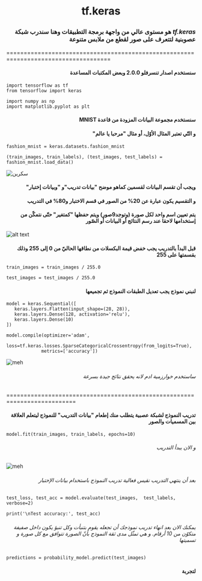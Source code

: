 # <p align="center">tf.keras</p>

### <div dir="rtl">*tf.keras* هو مستوى عالي من واجهة برمجة التطبيقات وهنا سندرب شبكة عصوبنية لتتعرف على صور لقطع من ملابس متنوعة</div>

====================================================================================

#### <div dir="rtl">سنستخدم اصدار تنسرفلو 2.0.0 وبعض المكتبات المساعدة</div> 
``` 
import tensorflow as tf
from tensorflow import keras

import numpy as np
import matplotlib.pyplot as plt
 ```

#### <div dir="rtl">سنستخدم مجموعة البيانات المزودة من قاعدة MNIST</div>
#### <div dir="rtl">و التّي تعتبر المثال الأوّل، أو مثال "مرحبا يا عالم"</div> 
 
``` 
fashion_mnist = keras.datasets.fashion_mnist

(train_images, train_labels), (test_images, test_labels) = fashion_mnist.load_data()

 ```

 ![سكرين](https://github.com/shaimadotcom/TensorFlow/blob/master/screenshots/Screenshot%20(26).png?raw=true)
  
 #### <div dir="rtl"> ويجب أن تقسم البيانات لقسمين كماهو موضح "بيانات تدريب"و "وبيانات إختبار"</div>
  #### <div dir="rtl">و التقسيم يكون عبارة عن 20% من الصور في قسم الاختبار و80% في التدريب</div> 
 
 #### <div dir="rtl">يتم تعيين اسم واحد لكل صورة (وتوجد9صور) ويتم حفظها "كمتغير" حتّى نتمكّن من إستخدامها لاحقا عند رسم النتائج أو البيانات أو الصّور</div>
 
 ![alt text](https://www.tensorflow.org/tutorials/keras/classification_files/output_oZTImqg_CaW1_0.png?hl=ar)
 #### <div dir="rtl">قبل البدأ بالتدريب يجب خفض قيمة البكسلات من نطاقها الحاليّ من 0 إلى 255 وذلك بقسمتها على 255</div>
 ``` 
train_images = train_images / 255.0

test_images = test_images / 255.0

 ```
 
  #### <div dir="rtl">لنبني نموذج يجب تعديل الطبقات النموذج ثم تجميعها</div>
 ``` 
model = keras.Sequential([
    keras.layers.Flatten(input_shape=(28, 28)),
    keras.layers.Dense(128, activation='relu'),
    keras.layers.Dense(10)
])

model.compile(optimizer='adam',
              loss=tf.keras.losses.SparseCategoricalCrossentropy(from_logits=True),
              metrics=['accuracy'])

 ```
 ![meh](https://raw.githubusercontent.com/shaimadotcom/TensorFlow/master/screenshots/Screenshot%20(27).png?token=AP3ATLDOMRYRD5C5UARX2CK7DWKWG)
  ###### <div dir="rtl">ساستخدم خوارزمية ادم لانه يحقق نتائج جيدة بسرعة</div>
  ==========================================================================
   
  #### <div dir="rtl">تدريب النموذج لشبكة عصبية يتطلب منك إطعام "بيانات التدريب"  للنموذج ليتعلم العلاقة بين المسميات والصور</div>
  ```model.fit(train_images, train_labels, epochs=10)```
  
   ###### <div dir="rtl">و الان يبدأ التدريب</div>
  
![meh](https://raw.githubusercontent.com/shaimadotcom/TensorFlow/master/screenshots/Screenshot%20(4).png?token=AP3ATLFOWS3ZC7JOBDI5VW27DWATO)

   ###### <div dir="rtl">بعد أن ينتهي التدريب نقيس فعالية تدريب النموذج باستخدام بيانات الإختبار </div>
   ```test_loss, test_acc = model.evaluate(test_images,  test_labels, verbose=2)```

```print('\nTest accuracy:', test_acc) ```


  ###### <div dir="rtl">يمكنك الان بعد انهاء تدريب نموذجك أن تجعله يقوم بتنبأت وكل تنبؤ  يكون داخل صفيفة متكوّن من 10 أرقام. و هي تمثّل مدى ثقة النموذج بأنّ الصورة تتوافق مع كل صورة و تسميتها</div>
```predictions = probability_model.predict(test_images)```

 #### <div dir="rtl">لتجربة </div>
